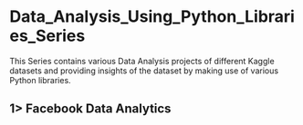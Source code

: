 # Data_Analysis_Using_Python_Libraries_Series
This Series contains various Data Analysis projects of different Kaggle datasets and providing insights of the dataset by making use of various Python libraries.
## 1> Facebook Data Analytics
